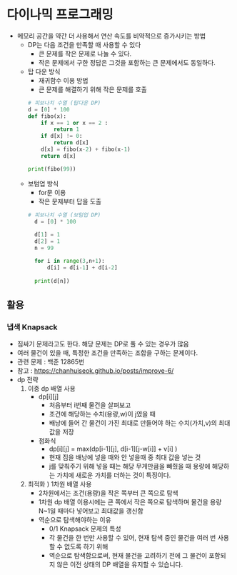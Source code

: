 # 다이나믹 프로그래밍
- 메모리 공간을 약간 더 사용해서 연산 속도를 비약적으로 증가시키는 방법
  - DP는 다음 조건을 만족할 때 사용할 수 있다
    - 큰 문제를 작은 문제로 나눌 수 있다.
    - 작은 문제에서 구한 정답은 그것을 포함하는 큰 문제에서도 동일하다. 
  - 탑 다운 방식
    - 재귀함수 이용 방법
    - 큰 문제를 해결하기 위해 작은 문제를 호출
    ```python
    # 피보나치 수열 (탑다운 DP)
    d = [0] * 100
    def fibo(x):
        if x == 1 or x == 2 :
            return 1
        if d[x] != 0:
            return d[x]
        d[x] = fibo(x-2) + fibo(x-1)
        return d[x]
    
    print(fibo(99))
    ```
  - 보텀업 방식
    - for문 이용
    - 작은 문제부터 답을 도출 
    ```python
    # 피보나치 수열 (보텀업 DP)
      d = [0] * 100
      
      d[1] = 1
      d[2] = 1
      n = 99
    
      for i in range(3,n+1):
          d[i] = d[i-1] + d[i-2]
          
      print(d[n])
    ```
## 활용
### 냅색 Knapsack
- 짐싸기 문제라고도 한다. 해당 문제는 DP로 풀 수 있는 경우가 많음
- 여러 물건이 있을 때, 특정한 조건을 만족하는 조합을 구하는 문제이다. 
- 관련 문제 : 백준 12865번
- 참고 : https://chanhuiseok.github.io/posts/improve-6/
- dp 전략
  1. 이중 dp 배열 사용
     - dp[i][j] 
       - 처음부터 i번째 물건을 살펴보고
       - 조건에 해당하는 수치(용량,w)이 j였을 때
       - 배낭에 들어 간 물건이 가진 최대로 만들어야 하는 수치(가치,v)의 최대값을 저장 
     - 점화식 
       - dp[i][j] = max(dp[i-1][j], d[i-1][j-w[i]] + v[i] )
       - 현재 짐을 배낭에 넣을 때와 안 넣을때 중 최대 값을 넣는 것
       - j를 맞춰주기 위해 넣을 때는 해당 무게만큼을 빼줬을 때 용량에 해당하는 가치에 새로운 가치를 더하는 것이 특징이다.
  2. 최적화 ) 1차원 배열 사용
     - 2차원에서는 조건(용량)을 작은 쪽부터 큰 쪽으로 탐색
     - 1차원 dp 배열 이용시에는 큰 쪽에서 작은 쪽으로 탐색하며 물건을 용량 N~1일 때마다 넣어보고 최대값을 갱신함 
     - 역순으로 탐색해야하는 이유
       - 0/1 Knapsack 문제의 특성
       - 각 물건을 한 번만 사용할 수 있어, 현재 탐색 중인 물건을 여러 번 사용할 수 없도록 하기 위해
       - 역순으로 탐색함으로써, 현재 물건을 고려하기 전에 그 물건이 포함되지 않은 이전 상태의 DP 배열을 유지할 수 있습니다.
